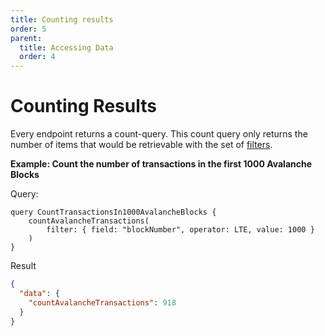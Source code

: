 ```yaml
---
title: Counting results
order: 5
parent:
  title: Accessing Data
  order: 4
---
```


# Counting Results

Every endpoint returns a count-query. This count query only returns the number of items that would be retrievable with
the set of [filters](./filtering-a-query.md).

**Example: Count the number of transactions in the first 1000 Avalanche Blocks**

Query:

```
query CountTransactionsIn1000AvalancheBlocks {
    countAvalancheTransactions(
        filter: { field: "blockNumber", operator: LTE, value: 1000 }
    )
}
```

Result

```json
{
  "data": {
    "countAvalancheTransactions": 918
  }
}
```

